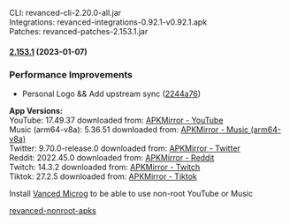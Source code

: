CLI: revanced-cli-2.20.0-all.jar  
Integrations: revanced-integrations-0.92.1-v0.92.1.apk  
Patches: revanced-patches-2.153.1.jar  

#### [2.153.1](https://github.com/E85Addict/revanced-patches/compare/v2.153.0...v2.153.1) (2023-01-07)
### Performance Improvements
* Personal Logo && Add upstream sync ([2244a76](https://github.com/E85Addict/revanced-patches/commit/2244a761708256f767043d8fdb64bb8300841340))

  
**App Versions:**  
YouTube: 17.49.37
downloaded from: [APKMirror - YouTube](https://www.apkmirror.com/apk/google-inc/youtube/youtube-17-49-37-release/youtube-17-49-37-2-android-apk-download/)  
Music (arm64-v8a): 5.36.51
downloaded from: [APKMirror - Music (arm64-v8a)](https://www.apkmirror.com/apk/google-inc/youtube-music/youtube-music-5-36-51-release/youtube-music-5-36-51-android-apk-download/)  
Twitter: 9.70.0-release.0
downloaded from: [APKMirror - Twitter](https://www.apkmirror.com/apk/twitter-inc/twitter/twitter-9-70-0-release-0-release/twitter-9-70-0-release-0-2-android-apk-download/)  
Reddit: 2022.45.0
downloaded from: [APKMirror - Reddit](https://www.apkmirror.com/apk/redditinc/reddit/reddit-2022-45-0-release/reddit-2022-45-0-2-android-apk-download/)  
Twitch: 14.3.2
downloaded from: [APKMirror - Twitch](https://www.apkmirror.com/apk/twitch-interactive-inc/twitch/twitch-14-3-2-release/twitch-live-game-streaming-14-3-2-android-apk-download/)  
Tiktok: 27.2.5
downloaded from: [APKMirror - Tiktok](https://www.apkmirror.com/apk/tiktok-pte-ltd/tik-tok-including-musical-ly/tik-tok-including-musical-ly-27-2-5-release/tiktok-27-2-5-android-apk-download/)  

Install [Vanced Microg](https://github.com/inotia00/VancedMicroG/releases) to be able to use non-root YouTube or Music  

[revanced-nonroot-apks](https://github.com/E85Addict/revanced-nonroot-apks)  
